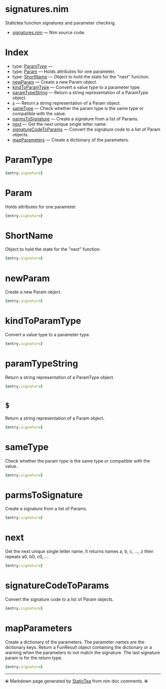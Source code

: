 # signatures.nim

Statictea function signatures and parameter checking.

* [signatures.nim](../src/signatures.nim) &mdash; Nim source code.
# Index

* type: [ParamType](#paramtype) &mdash; 
* type: [Param](#param) &mdash; Holds attributes for one parameter.
* type: [ShortName](#shortname) &mdash; Object to hold the state for the "next" function.
* [newParam](#newparam) &mdash; Create a new Param object.
* [kindToParamType](#kindtoparamtype) &mdash; Convert a value type to a parameter type.
* [paramTypeString](#paramtypestring) &mdash; Return a string representation of a ParamType object.
* [`$`](#) &mdash; Return a string representation of a Param object.
* [sameType](#sametype) &mdash; Check whether the param type is the same type or compatible with the value.
* [parmsToSignature](#parmstosignature) &mdash; Create a signature from a list of Params.
* [next](#next) &mdash; Get the next unique single letter name.
* [signatureCodeToParams](#signaturecodetoparams) &mdash; Convert the signature code to a list of Param objects.
* [mapParameters](#mapparameters) &mdash; Create a dictionary of the parameters.

# ParamType



```nim
{entry.signature}
```

# Param

Holds attributes for one parameter.

```nim
{entry.signature}
```

# ShortName

Object to hold the state for the "next" function.

```nim
{entry.signature}
```

# newParam

Create a new Param object.

```nim
{entry.signature}
```

# kindToParamType

Convert a value type to a parameter type.

```nim
{entry.signature}
```

# paramTypeString

Return a string representation of a ParamType object.

```nim
{entry.signature}
```

# `$`

Return a string representation of a Param object.

```nim
{entry.signature}
```

# sameType

Check whether the param type is the same type or compatible with the value.

```nim
{entry.signature}
```

# parmsToSignature

Create a signature from a list of Params.

```nim
{entry.signature}
```

# next

Get the next unique single letter name. It returns names a, b, c, ..., z then repeats a0, b0, c0,....

```nim
{entry.signature}
```

# signatureCodeToParams

Convert the signature code to a list of Param objects.

```nim
{entry.signature}
```

# mapParameters

Create a dictionary of the parameters. The parameter names are the dictionary keys.  Return a FunResult object containing the dictionary or a warning when the parameters to not match the signature.  The last signature param is for the return type.

```nim
{entry.signature}
```


---
⦿ Markdown page generated by [StaticTea](https://github.com/flenniken/statictea/) from nim doc comments. ⦿
